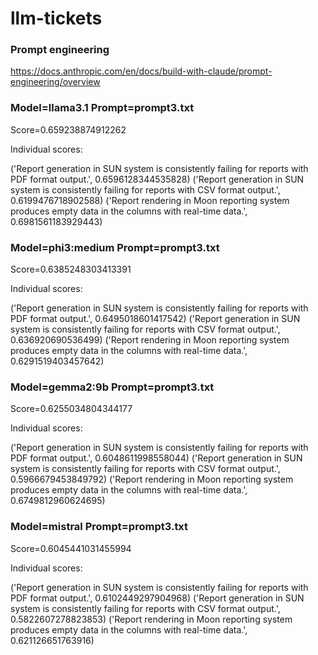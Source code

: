 # llm-tickets

### Prompt engineering

https://docs.anthropic.com/en/docs/build-with-claude/prompt-engineering/overview


### Model=llama3.1 Prompt=prompt3.txt

Score=0.659238874912262

Individual scores:

('Report generation in SUN system is consistently failing for reports with PDF format output.', 0.6596128344535828)
('Report generation in SUN system is consistently failing for reports with CSV format output.', 0.6199476718902588)
('Report rendering in Moon reporting system produces empty data in the columns with real-time data.', 0.6981561183929443)


### Model=phi3:medium Prompt=prompt3.txt

Score=0.6385248303413391

Individual scores:

('Report generation in SUN system is consistently failing for reports with PDF format output.', 0.6495018601417542)
('Report generation in SUN system is consistently failing for reports with CSV format output.', 0.636920690536499)
('Report rendering in Moon reporting system produces empty data in the columns with real-time data.', 0.6291519403457642)

### Model=gemma2:9b Prompt=prompt3.txt

Score=0.6255034804344177

Individual scores:

('Report generation in SUN system is consistently failing for reports with PDF format output.', 0.6048611998558044)
('Report generation in SUN system is consistently failing for reports with CSV format output.', 0.5966679453849792)
('Report rendering in Moon reporting system produces empty data in the columns with real-time data.', 0.6749812960624695)


### Model=mistral Prompt=prompt3.txt

Score=0.6045441031455994

Individual scores:

('Report generation in SUN system is consistently failing for reports with PDF format output.', 0.6102449297904968)
('Report generation in SUN system is consistently failing for reports with CSV format output.', 0.5822607278823853)
('Report rendering in Moon reporting system produces empty data in the columns with real-time data.', 0.621126651763916)
